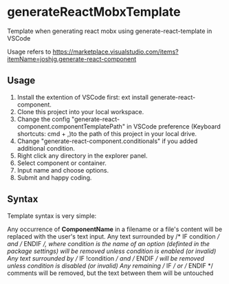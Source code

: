 # generateReactMobxTemplate
Template when generating react mobx using generate-react-template in VSCode

Usage refers to https://marketplace.visualstudio.com/items?itemName=joshjg.generate-react-component

## Usage
1. Install the extention of VSCode first: ext install generate-react-component.
2. Clone this project into your local workspace.
3. Change the config "generate-react-component.componentTemplatePath" in VSCode preference (Keyboard shortcuts: cmd + ,)to the path of this project in your local drive.
4. Change "generate-react-component.conditionals" if you added additional condition.
5. Right click any directory in the explorer panel.
6. Select component or container.
7. Input name and choose options.
8. Submit and happy coding.

## Syntax

Template syntax is very simple:

Any occurrence of __ComponentName__ in a filename or a file's content will be replaced with the user's text input.
Any text surrounded by /* IF condition */ and /* ENDIF */, where condition is the name of an option (definted in the package settings) will be removed unless condition is enabled (or invalid)
Any text surrounded by /* IF !condition */ and /* ENDIF */ will be removed unless condition is disabled (or invalid)
Any remaining /* IF */ or /* ENDIF */ comments will be removed, but the text between them will be untouched
